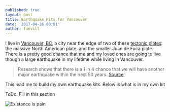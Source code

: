 ```yaml
---
published: true
layout: post
title: Earthquake Kits for Vancouver
date: '2017-04-26 00:01'
author: funvill
---
```


I live in [Vancouver, BC](https://en.wikipedia.org/wiki/Vancouver), a city near the edge of two of these [tectonic plates](https://en.wikipedia.org/wiki/Plate_tectonics): the massive North American plate, and the smaller Juan de Fuca plate. There is a pretty good chance that me and my loved ones are going to live though a large earthquake in my lifetime while living in Vancouver. 

> Research shows that there is a 1 in 4 chance that we will have another major earthquake within the next 50 years. [Source](http://vancouver.ca/home-property-development/earthquake-facts.aspx) 

This lead me to build my own earthquake kits. Below is what is in my own kit

ToDo: Fill in this section 

![Existance is pain](/public/uploads/existance-is-pain.gif)
